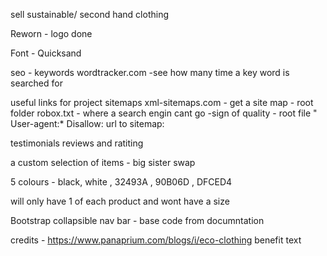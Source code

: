 sell sustainable/ second hand clothing 

Reworn - logo done

Font - Quicksand

seo - keywords
wordtracker.com -see how many time a key word is searched for 

useful links for project 
sitemaps
xml-sitemaps.com - get a site map - root folder
robox.txt - where a search engin cant go -sign of quality - root file
" User-agent:*
Disallow: 
url to sitemap:

testimonials reviews and ratiting 

a custom selection of items - big sister swap 
 
 5 colours - black, white , 32493A , 90B06D , DFCED4

will only have 1 of each product and wont have a size 

Bootstrap collapsible nav bar - base code from documntation 

credits - https://www.panaprium.com/blogs/i/eco-clothing benefit text